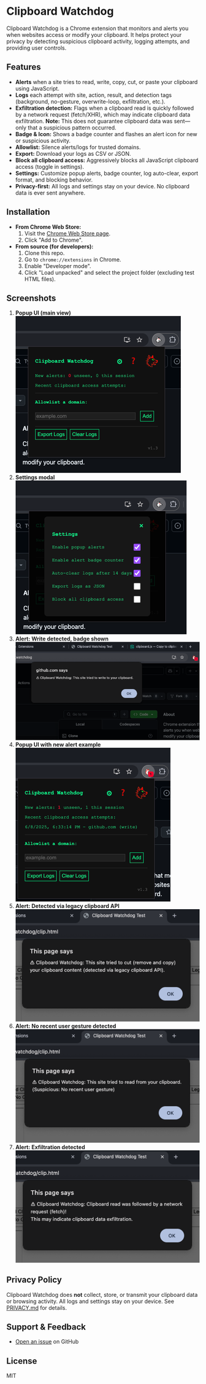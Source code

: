 # Clipboard Watchdog

Clipboard Watchdog is a Chrome extension that monitors and alerts you when websites access or modify your clipboard. It helps protect your privacy by detecting suspicious clipboard activity, logging attempts, and providing user controls.

## Features
- **Alerts** when a site tries to read, write, copy, cut, or paste your clipboard using JavaScript.
- **Logs** each attempt with site, action, result, and detection tags (background, no-gesture, overwrite-loop, exfiltration, etc.).
- **Exfiltration detection:** Flags when a clipboard read is quickly followed by a network request (fetch/XHR), which may indicate clipboard data exfiltration. **Note:** This does not guarantee clipboard data was sent—only that a suspicious pattern occurred.
- **Badge & Icon:** Shows a badge counter and flashes an alert icon for new or suspicious activity.
- **Allowlist:** Silence alerts/logs for trusted domains.
- **Export:** Download your logs as CSV or JSON.
- **Block all clipboard access:** Aggressively blocks all JavaScript clipboard access (toggle in settings).
- **Settings:** Customize popup alerts, badge counter, log auto-clear, export format, and blocking behavior.
- **Privacy-first:** All logs and settings stay on your device. No clipboard data is ever sent anywhere.

## Installation
- **From Chrome Web Store:**
  1. Visit the [Chrome Web Store page](https://chrome.google.com/webstore/detail/clipboard-watchdog/your-extension-id).
  2. Click "Add to Chrome".
- **From source (for developers):**
  1. Clone this repo.
  2. Go to `chrome://extensions` in Chrome.
  3. Enable "Developer mode".
  4. Click "Load unpacked" and select the project folder (excluding test HTML files).

## Screenshots
1. **Popup UI (main view)**  
   ![Popup UI](screenshots/1_popupUI.png)
2. **Settings modal**  
   ![Settings Modal](screenshots/2_popupUI_settings.png)
3. **Alert: Write detected, badge shown**  
   ![Alert Write with Badge](screenshots/3_alert_write_with_badge.png)
4. **Popup UI with new alert example**  
   ![Popup UI New Alert Example](screenshots/4_popupUI_newalert_example.png)
5. **Alert: Detected via legacy clipboard API**  
   ![Alert Detected via Legacy Clipboard API](screenshots/5_alert_detected-via-legacy-clipboard-API.png)
6. **Alert: No recent user gesture detected**  
   ![Alert No Recent User Gesture](screenshots/6_alert_no-recent-user-gesture.png)
7. **Alert: Exfiltration detected**  
   ![Alert Exfiltration](screenshots/7_alert_exfiltration.png)

## Privacy Policy
Clipboard Watchdog does **not** collect, store, or transmit your clipboard data or browsing activity. All logs and settings stay on your device. See [PRIVACY.md](./PRIVACY.md) for details.

## Support & Feedback
- [Open an issue](https://github.com/ianheil/clipboard_watchdog/issues) on GitHub

## License
MIT 